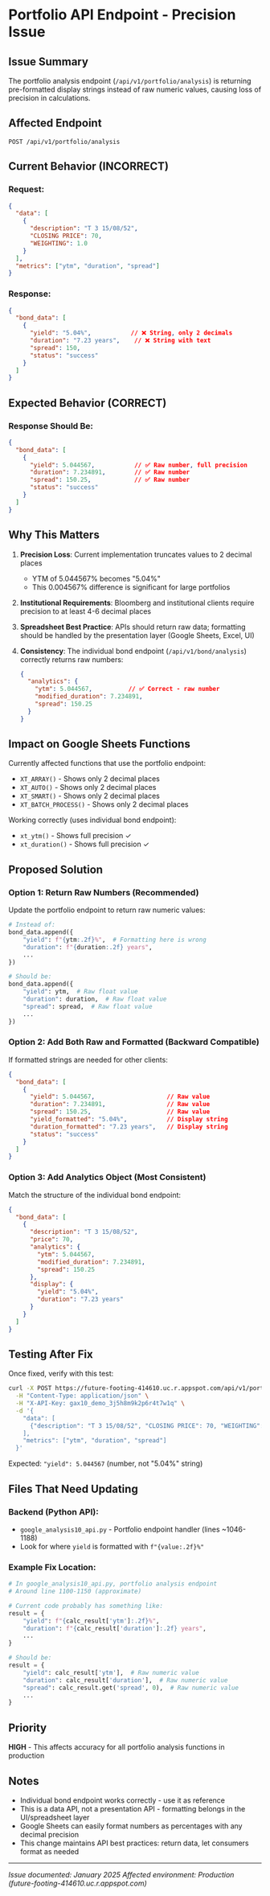# Portfolio API Endpoint - Precision Issue

## Issue Summary
The portfolio analysis endpoint (`/api/v1/portfolio/analysis`) is returning pre-formatted display strings instead of raw numeric values, causing loss of precision in calculations.

## Affected Endpoint
`POST /api/v1/portfolio/analysis`

## Current Behavior (INCORRECT)

### Request:
```json
{
  "data": [
    {
      "description": "T 3 15/08/52",
      "CLOSING PRICE": 70,
      "WEIGHTING": 1.0
    }
  ],
  "metrics": ["ytm", "duration", "spread"]
}
```

### Response:
```json
{
  "bond_data": [
    {
      "yield": "5.04%",           // ❌ String, only 2 decimals
      "duration": "7.23 years",    // ❌ String with text
      "spread": 150,
      "status": "success"
    }
  ]
}
```

## Expected Behavior (CORRECT)

### Response Should Be:
```json
{
  "bond_data": [
    {
      "yield": 5.044567,           // ✅ Raw number, full precision
      "duration": 7.234891,        // ✅ Raw number
      "spread": 150.25,            // ✅ Raw number
      "status": "success"
    }
  ]
}
```

## Why This Matters

1. **Precision Loss**: Current implementation truncates values to 2 decimal places
   - YTM of 5.044567% becomes "5.04%" 
   - This 0.004567% difference is significant for large portfolios

2. **Institutional Requirements**: Bloomberg and institutional clients require precision to at least 4-6 decimal places

3. **Spreadsheet Best Practice**: APIs should return raw data; formatting should be handled by the presentation layer (Google Sheets, Excel, UI)

4. **Consistency**: The individual bond endpoint (`/api/v1/bond/analysis`) correctly returns raw numbers:
   ```json
   {
     "analytics": {
       "ytm": 5.044567,          // ✅ Correct - raw number
       "modified_duration": 7.234891,
       "spread": 150.25
     }
   }
   ```

## Impact on Google Sheets Functions

Currently affected functions that use the portfolio endpoint:
- `XT_ARRAY()` - Shows only 2 decimal places
- `XT_AUTO()` - Shows only 2 decimal places  
- `XT_SMART()` - Shows only 2 decimal places
- `XT_BATCH_PROCESS()` - Shows only 2 decimal places

Working correctly (uses individual bond endpoint):
- `xt_ytm()` - Shows full precision ✓
- `xt_duration()` - Shows full precision ✓

## Proposed Solution

### Option 1: Return Raw Numbers (Recommended)
Update the portfolio endpoint to return raw numeric values:

```python
# Instead of:
bond_data.append({
    "yield": f"{ytm:.2f}%",  # Formatting here is wrong
    "duration": f"{duration:.2f} years",
    ...
})

# Should be:
bond_data.append({
    "yield": ytm,  # Raw float value
    "duration": duration,  # Raw float value
    "spread": spread,  # Raw float value
    ...
})
```

### Option 2: Add Both Raw and Formatted (Backward Compatible)
If formatted strings are needed for other clients:

```json
{
  "bond_data": [
    {
      "yield": 5.044567,                    // Raw value
      "duration": 7.234891,                 // Raw value
      "spread": 150.25,                     // Raw value
      "yield_formatted": "5.04%",           // Display string
      "duration_formatted": "7.23 years",   // Display string
      "status": "success"
    }
  ]
}
```

### Option 3: Add Analytics Object (Most Consistent)
Match the structure of the individual bond endpoint:

```json
{
  "bond_data": [
    {
      "description": "T 3 15/08/52",
      "price": 70,
      "analytics": {
        "ytm": 5.044567,
        "modified_duration": 7.234891,
        "spread": 150.25
      },
      "display": {
        "yield": "5.04%",
        "duration": "7.23 years"
      }
    }
  ]
}
```

## Testing After Fix

Once fixed, verify with this test:

```bash
curl -X POST https://future-footing-414610.uc.r.appspot.com/api/v1/portfolio/analysis \
  -H "Content-Type: application/json" \
  -H "X-API-Key: gax10_demo_3j5h8m9k2p6r4t7w1q" \
  -d '{
    "data": [
      {"description": "T 3 15/08/52", "CLOSING PRICE": 70, "WEIGHTING": 1.0}
    ],
    "metrics": ["ytm", "duration", "spread"]
  }'
```

Expected: `"yield": 5.044567` (number, not "5.04%" string)

## Files That Need Updating

### Backend (Python API):
- `google_analysis10_api.py` - Portfolio endpoint handler (lines ~1046-1188)
- Look for where `yield` is formatted with `f"{value:.2f}%"`

### Example Fix Location:
```python
# In google_analysis10_api.py, portfolio analysis endpoint
# Around line 1100-1150 (approximate)

# Current code probably has something like:
result = {
    "yield": f"{calc_result['ytm']:.2f}%",
    "duration": f"{calc_result['duration']:.2f} years",
    ...
}

# Should be:
result = {
    "yield": calc_result['ytm'],  # Raw numeric value
    "duration": calc_result['duration'],  # Raw numeric value
    "spread": calc_result.get('spread', 0),  # Raw numeric value
    ...
}
```

## Priority
**HIGH** - This affects accuracy for all portfolio analysis functions in production

## Notes
- Individual bond endpoint works correctly - use it as reference
- This is a data API, not a presentation API - formatting belongs in the UI/spreadsheet layer
- Google Sheets can easily format numbers as percentages with any decimal precision
- This change maintains API best practices: return data, let consumers format as needed

---

*Issue documented: January 2025*
*Affected environment: Production (future-footing-414610.uc.r.appspot.com)*